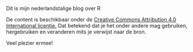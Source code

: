 Dit is mijn nederlandstalige blog over R

De content is beschikbaar onder de [Creative Commons Attribution 4.0 International licentie.](https://choosealicense.com/licenses/cc-by-4.0/#)
Dat betekend dat je het onder andere mag gebruiken, hergebruiken en veranderen mits je verwijst naar de bron.


Veel plezier ermee!
